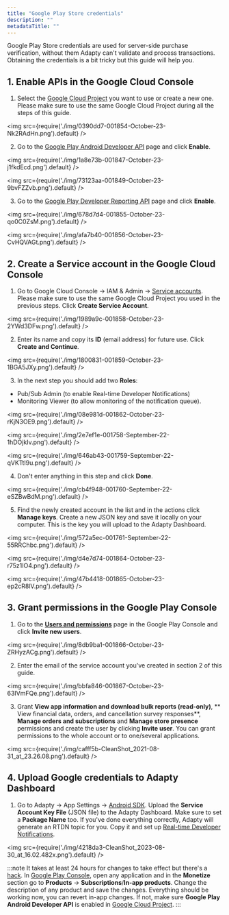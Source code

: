 ```yaml
---
title: "Google Play Store credentials"
description: ""
metadataTitle: ""
---
```


Google Play Store credentials are used for server-side purchase verification, without them Adapty can't validate and process transactions. Obtaining the credentials is a bit tricky but this guide will help you.

## 1\. Enable APIs in the Google Cloud Console

1. Select the [Google Cloud Project](https://console.cloud.google.com/welcome) you want to use or create a new one. Please make sure to use the same Google Cloud Project during all the steps of this guide.


<img
  src={require('./img/0390dd7-001854-October-23-Nk2RAdHn.png').default}
/>





2. Go to the [Google Play Android Developer API](https://console.cloud.google.com/apis/library/androidpublisher.googleapis.com) page and click **Enable**.


<img
  src={require('./img/1a8e73b-001847-October-23-j1fkdEcd.png').default}
/>






<img
  src={require('./img/73123aa-001849-October-23-9bvFZZvb.png').default}
/>





3. Go to the [Google Play Developer Reporting API](https://console.cloud.google.com/apis/library/playdeveloperreporting.googleapis.com) page and click **Enable**.


<img
  src={require('./img/678d7d4-001855-October-23-qo0C0ZsM.png').default}
/>






<img
  src={require('./img/afa7b40-001856-October-23-CvHQVAGt.png').default}
/>





## 2\. Create a Service account in the Google Cloud Console

1. Go to Google Cloud Console -> IAM & Admin ->  [Service accounts](https://console.cloud.google.com/iam-admin/serviceaccounts). Please make sure to use the same Google Cloud Project you used in the previous steps. Click **Create Service Account**.


<img
  src={require('./img/1989a9c-001858-October-23-2YWd3DFw.png').default}
/>





2. Enter its name and copy its **ID** (email address) for future use. Click **Create and Continue**.


<img
  src={require('./img/1800831-001859-October-23-1BGA5JXy.png').default}
/>





3. In the next step you should add two **Roles**:

- Pub/Sub Admin (to enable Real-time Developer Notifications)
- Monitoring Viewer (to allow monitoring of the notification queue).


<img
  src={require('./img/08e981d-001862-October-23-rKjN3OE9.png').default}
/>






<img
  src={require('./img/2e7ef1e-001758-September-22-1hDOjkIv.png').default}
/>






<img
  src={require('./img/646ab43-001759-September-22-qVKTtI9u.png').default}
/>





4. Don't enter anything in this step and click **Done**.


<img
  src={require('./img/cb4f948-001760-September-22-eSZBwBdM.png').default}
/>





5. Find the newly created account in the list and in the actions click **Manage keys**. Create a new JSON key and save it locally on your computer. This is the key you will upload to the Adapty Dashboard.


<img
  src={require('./img/572a5ec-001761-September-22-55RRChbc.png').default}
/>






<img
  src={require('./img/d4e7d74-001864-October-23-r75z1IO4.png').default}
/>






<img
  src={require('./img/47b4418-001865-October-23-ep2cR8lV.png').default}
/>





## 3\. Grant permissions in the Google Play Console

1. Go to the [**Users and permissions**](https://play.google.com/console/u/0/developers/users-and-permissions) page in the Google Play Console and click **Invite new users**.


<img
  src={require('./img/8db9ba1-001866-October-23-ZRHyzACg.png').default}
/>





2. Enter the email of the service account you've created in section 2 of this guide.


<img
  src={require('./img/bbfa846-001867-October-23-63IVmFQe.png').default}
/>





3. Grant **View app information and download bulk reports (read-only)**, **  
   View financial data, orders, and cancellation survey responses**, **Manage orders and subscriptions** and **Manage store presence** permissions and create the user by clicking **Invite user**. You can grant permissions to the whole account or to one/several applications.


<img
  src={require('./img/cafff5b-CleanShot_2021-08-31_at_23.26.08.png').default}
/>





## 4\. Upload Google credentials to Adapty Dashboard

1. Go to Adapty -> App Settings -> [Android SDK](https://app.adapty.io/settings/android-sdk). Upload the **Service Account Key File** (JSON file) to the Adapty Dashboard. Make sure to set a **Package Name** too. If you've done everything correctly, Adapty will generate an RTDN topic for you. Copy it and set up [Real-time Developer Notifications](real-time-developer-notifications-rtdn).


<img
  src={require('./img/4218da3-CleanShot_2023-08-30_at_16.02.482x.png').default}
/>





:::note
It takes at least 24 hours for changes to take effect but there's a [hack](https://stackoverflow.com/a/60691844). In [Google Play Console](https://play.google.com/apps/publish/), open any application and in the **Monetize** section go to **Products** -> **Subscriptions**/**In-app products**. Change the description of any product and save the changes. Everything should be working now, you can revert in-app changes. If not, make sure **Google Play Android Developer API** is enabled in [Google Cloud Project](https://console.cloud.google.com/apis/library/androidpublisher.googleapis.com).
:::